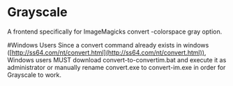 # Grayscale
A frontend specifically for ImageMagicks convert -colorspace gray option.

#Windows Users
Since a convert command already exists in windows ([http://ss64.com/nt/convert.html](http://ss64.com/nt/convert.html)), Windows users MUST download convert-to-convertim.bat and execute it as administrator or manually rename convert.exe to convert-im.exe in order for Grayscale to work.
